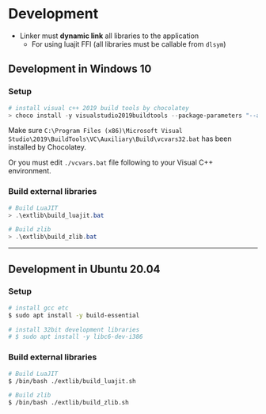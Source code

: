 ﻿# Development

- Linker must **dynamic link** all libraries to the application
    - For using luajit FFI (all libraries must be callable from `dlsym`)

## Development in Windows 10

### Setup
```powershell
# install visual c++ 2019 build tools by chocolatey
> choco install -y visualstudio2019buildtools --package-parameters "--add Microsoft.VisualStudio.Workload.VCTools --includeRecommended --includeOptional --passive
```

Make sure `C:\Program Files (x86)\Microsoft Visual Studio\2019\BuildTools\VC\Auxiliary\Build\vcvars32.bat` has been installed by Chocolatey.

Or you must edit `./vcvars.bat` file following to your Visual C++ environment.

### Build external libraries
```powershell
# Build LuaJIT
> .\extlib\build_luajit.bat

# Build zlib
> .\extlib\build_zlib.bat
```

***

## Development in Ubuntu 20.04

### Setup
```bash
# install gcc etc
$ sudo apt install -y build-essential

# install 32bit development libraries
# $ sudo apt install -y libc6-dev-i386
```

### Build external libraries
```bash
# Build LuaJIT
$ /bin/bash ./extlib/build_luajit.sh

# Build zlib
$ /bin/bash ./extlib/build_zlib.sh
```
